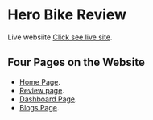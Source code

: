 # Hero Bike Review

Live websiite [Click see live site](https://hero-bike-review.netlify.app/).

## Four Pages on the Website
*  [Home Page](https://hero-bike-review.netlify.app/).
*  [Review page](https://hero-bike-review.netlify.app/review).
*  [Dashboard Page](https://hero-bike-review.netlify.app/dashboard).
*  [Blogs Page](https://hero-bike-review.netlify.app/blogs).

